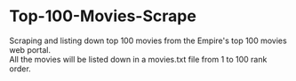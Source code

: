 # Top-100-Movies-Scrape
Scraping and listing down top 100 movies from the Empire's top 100 movies web portal.    
All the movies will be listed down in a movies.txt file from 1 to 100 rank order.
